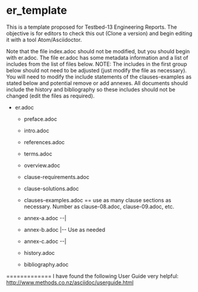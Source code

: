 # er_template
This is a template proposed for Testbed-13 Engineering Reports.  The objective is for editors to check this out (Clone a version) and begin editing it with a tool Atom/Asciidoctor.

Note that the file index.adoc should not be modified, but you should begin with er.adoc. The file er.adoc has some metadata information and a list of includes from the list of files below. NOTE:  The includes in the first group below should not need to be adjusted (just modify the file as necessary).  You will need to modify the include statements of the clauses-examples as stated below and potential remove or add annexes. All documents should include the history and bibliography so these includes should not be changed (edit the files as required).

* er.adoc
  * preface.adoc
  * intro.adoc
  * references.adoc
  * terms.adoc
  * overview.adoc
  * clause-requirements.adoc
  * clause-solutions.adoc

  * clauses-examples.adoc  == use as many clause sections as necessary.  Number as clause-08.adoc, clause-09.adoc, etc.

  * annex-a.adoc  --|
  * annex-b.adoc    |-- Use as needed
  * annex-c.adoc  --|

  * history.adoc
  * bibliography.adoc

=============
I have found the following User Guide very helpful:  http://www.methods.co.nz/asciidoc/userguide.html
